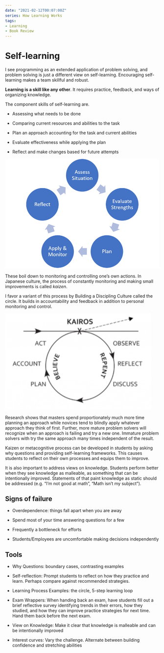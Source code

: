 ```yaml
---
date: "2021-02-12T00:07:00Z"
series: How Learning Works
tags:
- Learning
- Book Review
---
```


# Self-learning

I see programming as an extended application of problem solving, and problem solving is just a different view on self-learning. Encouraging self-learning makes a team skillful and robust.

**Learning is a skill like any other**. It requires practice, feedback, and ways of organizing knowledge.

The component skills of self-learning are.

  - Assessing what needs to be done

  - Comparing current resources and abilities to the task

  - Plan an approach accounting for the task and current abilities

  - Evaluate effectiveness while applying the plan

  - Reflect and make changes based for future attempts

![self learning cycle](../../../static/post-media/How-Learning-Works/self-learning-cycle.png)

These boil down to monitoring and controlling one’s own actions. In Japanese culture, the process of constantly monitoring and making small improvements is called *kaizen*.

I favor a variant of this process by Building a Discipling Culture called the circle. It builds in accountability and feedback in addition to personal monitoring and control.

![kairos circle](../../../static/post-media/How-Learning-Works/kairos.png)

Research shows that masters spend proportionately much more time planning an approach while novices tend to blindly apply whatever approach they think of first. Further, more mature problem solvers will recognize when an approach is failing and try a new one. Immature problem solvers with try the same approach many times independent of the result.

Kaizen or metacognitive process can be developed in students by asking why questions and providing self-learning frameworks. This causes students to reflect on their own processes and equips them to improve.

It is also important to address views on knowledge. Students perform better when they see knowledge as malleable, as something that can be intentionally improved. Statements of that paint knowledge as static should be addressed (e.g. “I’m not good at math”, “Math isn’t my subject”).

## Signs of failure 

  - Overdependence: things fall apart when you are away

  - Spend most of your time answering questions for a few

  - Frequently a bottleneck for efforts

  - Students/Employees are uncomfortable making decisions independently

## Tools

  - Why Questions: boundary cases, contrasting examples

  - Self-reflection: Prompt students to reflect on how they practice and learn. Perhaps compare against recommended strategies.

  - Learning Process Examples: the circle, 5-step learning loop

  - Exam Wrappers: When handing back an exam, have students fill out a brief reflective survey identifying trends in their errors, how they studied, and how they can improve practice strategies for next time. Hand them back before the next exam.

  - View on Knowledge: Make it clear that knowledge is malleable and can be intentionally improved

  - Interest curves: Vary the challenge. Alternate between building confidence and stretching abilities
